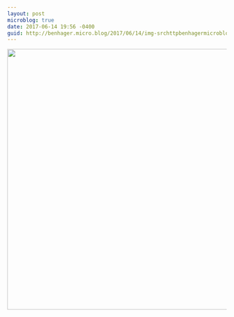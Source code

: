 ```yaml
---
layout: post
microblog: true
date: 2017-06-14 19:56 -0400
guid: http://benhager.micro.blog/2017/06/14/img-srchttpbenhagermicrobloguploadsebbajpg-width.html
---
```

<img src="http://benhager.micro.blog/uploads/2017/2e0bba2486.jpg" width="600" height="600" style="height: auto" />
